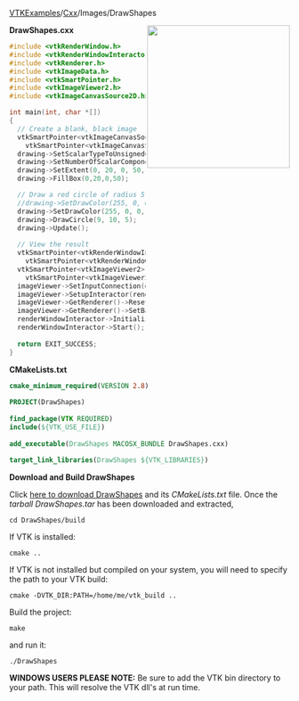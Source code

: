 [VTKExamples](/home/)/[Cxx](/Cxx)/Images/DrawShapes

<img align="right" src="https://github.com/lorensen/VTKExamples/blob/gh-pages/Testing/Baseline/Images/TestDrawShapes.png?raw=true" width="256" />

**DrawShapes.cxx**
```c++
#include <vtkRenderWindow.h>
#include <vtkRenderWindowInteractor.h>
#include <vtkRenderer.h>
#include <vtkImageData.h>
#include <vtkSmartPointer.h>
#include <vtkImageViewer2.h>
#include <vtkImageCanvasSource2D.h>

int main(int, char *[])
{
  // Create a blank, black image
  vtkSmartPointer<vtkImageCanvasSource2D> drawing = 
    vtkSmartPointer<vtkImageCanvasSource2D>::New();
  drawing->SetScalarTypeToUnsignedChar();
  drawing->SetNumberOfScalarComponents(3);
  drawing->SetExtent(0, 20, 0, 50, 0, 0);
  drawing->FillBox(0,20,0,50);

  // Draw a red circle of radius 5 centered at (9,10)
  //drawing->SetDrawColor(255, 0, 0, 0.5);
  drawing->SetDrawColor(255, 0, 0, 0);
  drawing->DrawCircle(9, 10, 5);
  drawing->Update();
  
  // View the result
  vtkSmartPointer<vtkRenderWindowInteractor> renderWindowInteractor = 
    vtkSmartPointer<vtkRenderWindowInteractor>::New();
  vtkSmartPointer<vtkImageViewer2> imageViewer = 
    vtkSmartPointer<vtkImageViewer2>::New();
  imageViewer->SetInputConnection(drawing->GetOutputPort());
  imageViewer->SetupInteractor(renderWindowInteractor);
  imageViewer->GetRenderer()->ResetCamera();
  imageViewer->GetRenderer()->SetBackground(1,1,1); //white background
  renderWindowInteractor->Initialize();
  renderWindowInteractor->Start();
  
  return EXIT_SUCCESS;
}
```
**CMakeLists.txt**
```cmake
cmake_minimum_required(VERSION 2.8)
 
PROJECT(DrawShapes)
 
find_package(VTK REQUIRED)
include(${VTK_USE_FILE})
 
add_executable(DrawShapes MACOSX_BUNDLE DrawShapes.cxx)
 
target_link_libraries(DrawShapes ${VTK_LIBRARIES})
```

**Download and Build DrawShapes**

Click [here to download DrawShapes](https://github.com/lorensen/VTKWikiExamplesTarballs/raw/master/DrawShapes.tar) and its *CMakeLists.txt* file.
Once the *tarball DrawShapes.tar* has been downloaded and extracted,
```
cd DrawShapes/build 
```
If VTK is installed:
```
cmake ..
```
If VTK is not installed but compiled on your system, you will need to specify the path to your VTK build:
```
cmake -DVTK_DIR:PATH=/home/me/vtk_build ..
```
Build the project:
```
make
```
and run it:
```
./DrawShapes
```
**WINDOWS USERS PLEASE NOTE:** Be sure to add the VTK bin directory to your path. This will resolve the VTK dll's at run time.

